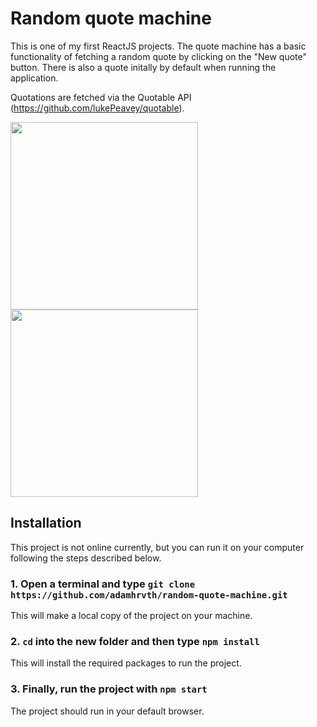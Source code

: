 # Random quote machine

This is one of my first ReactJS projects. The quote machine has a basic functionality of fetching a random quote by clicking on the "New quote" button. There is also a quote initally by default when running the application.

Quotations are fetched via the Quotable API (https://github.com/lukePeavey/quotable).

<img src="https://user-images.githubusercontent.com/83016858/210398251-032db4f5-5815-4635-b764-613c52dd9b28.png" height="300"><img src="https://user-images.githubusercontent.com/83016858/210398255-80b52672-e207-46e0-ac12-0e5025d28b4d.png" height="300">

## Installation

This project is not online currently, but you can run it on your computer following the steps described below.

### 1. Open a terminal and type `git clone https://github.com/adamhrvth/random-quote-machine.git` <br/>
This will make a local copy of the project on your machine.

### 2. `cd` into the new folder and then type `npm install` <br/>
This will install the required packages to run the project.

### 3. Finally, run the project with `npm start` <br/>
The project should run in your default browser.
